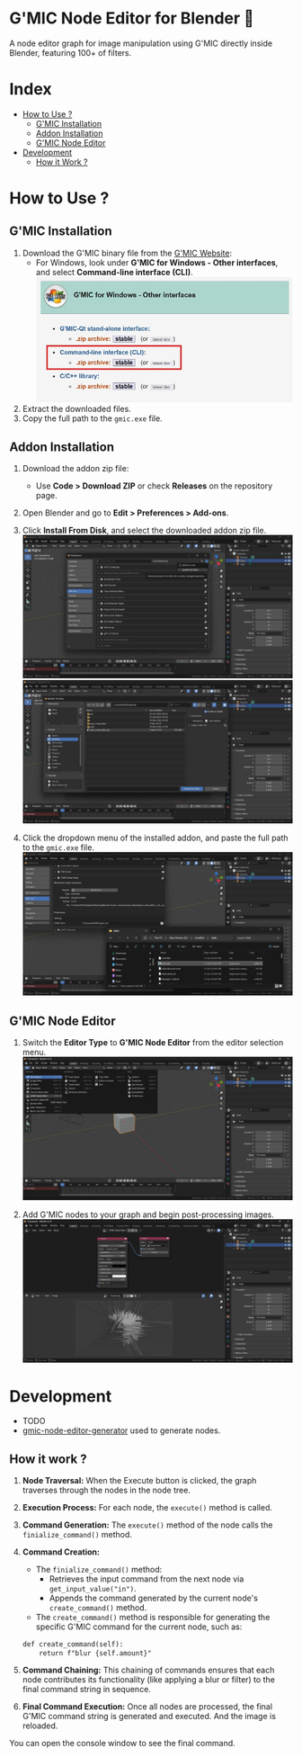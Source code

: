 # G'MIC Node Editor for Blender 🌅
A node editor graph for image manipulation using G'MIC directly inside Blender, featuring 100+ of filters.

# Index
- [How to Use ?](#how-to-use)
    - [G'MIC Installation](#gmic-installation)
    - [Addon Installation](#addon-installation)
    - [G'MIC Node Editor](#gmic-node-editor)
- [Development](#development)
    - [How it Work ?](#how-it-work)

# How to Use ?
## G'MIC Installation
1. Download the G'MIC binary file from the [G'MIC Website](https://gmic.eu/download.html):
    - For Windows, look under **G'MIC for Windows - Other interfaces**, and select **Command-line interface (CLI)**.
![](images/gmic1.jpg)
2. Extract the downloaded files.
3. Copy the full path to the `gmic.exe` file.

## Addon Installation
1. Download the addon zip file:
    - Use **Code > Download ZIP** or check **Releases** on the repository page.
2. Open Blender and go to **Edit > Preferences > Add-ons**.
3. Click **Install From Disk**, and select the downloaded addon zip file.
![](images/addon1.jpg)
![](images/addon2.jpg)

4. Click the dropdown menu of the installed addon, and paste the full path to the `gmic.exe` file.
![](images/addon3.jpg)

## G'MIC Node Editor
1. Switch the **Editor Type** to **G'MIC Node Editor** from the editor selection menu.
![](images/addon4.jpg)

2. Add G'MIC nodes to your graph and begin post-processing images.
![](images/addon5.jpg)

# Development
- TODO
- [gmic-node-editor-generator](https://github.com/polygonvariable/gmic-node-editor-generator) used to generate nodes.

## How it work ?
1. **Node Traversal:**
When the Execute button is clicked, the graph traverses through the nodes in the node tree.

2. **Execution Process:**
For each node, the `execute()` method is called.

3. **Command Generation:**
The `execute()` method of the node calls the `finialize_command()` method.

4. **Command Creation:**
    - The `finialize_command()` method:
        - Retrieves the input command from the next node via `get_input_value("in")`.
        - Appends the command generated by the current node's `create_command()` method.
    - The `create_command()` method is responsible for generating the specific G'MIC command for the current node, such as:
    ```
    def create_command(self):
        return f"blur {self.amount}"
    ```

5. **Command Chaining:**
This chaining of commands ensures that each node contributes its functionality (like applying a blur or filter) to the final command string in sequence.

6. **Final Command Execution:**
Once all nodes are processed, the final G'MIC command string is generated and executed. And the image is reloaded.

You can open the console window to see the final command.